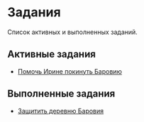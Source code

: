 # Задания

Список активных и выполненных заданий.

## Активные задания

- [Помочь Ирине покинуть Баровию](active/help-ireena-escape.md)

## Выполненные задания

- [Защитить деревню Баровия](completed/defend-barovia.md)
